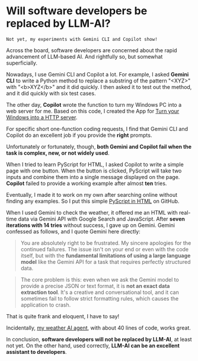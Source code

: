 # Will software developers be replaced by LLM-AI?
    Not yet, my experiments with Gemini CLI and Copilot show!

Across the board, software developers are concerned about the rapid advancement of LLM-based AI. And rightfully so, but somewhat superficially.

Nowadays, I use Gemini CLI and Copilot a lot. For example, I asked **Gemini CLI** to write a Python method to replace a substring of the pattern "\<XYZ>" with "\<b>XYZ\</b>" and it did quickly. I then asked it to test out the method, and it did quickly with six test cases.

The other day, **Copilot** wrote the function to turn my Windows PC into a web server for me. Based on this code, I created the App for [Turn your Windows into a HTTP server](https://github.com/qiangliu-sd/folder-sharing-via-web).

For specific short one-function coding requests, I find that Gemini CLI and Copilot do an excellent job if you provide the **right** prompts.

Unfortunately or fortunately, though, **both Gemini and Copilot fail when the task is complex, new, or not widely used**.

When I tried to learn PyScript for HTML, I asked Copilot to write a simple page with one button. When the button is clicked, PyScript will take two inputs and combine them into a single message displayed on the page. **Copilot** failed to provide a working example after almost **ten** tries.

Eventually, I made it to work on my own after searching online without finding any examples. So I put this simple [PyScript in HTML](https://github.com/qiangliu-sd/web) on GitHub.

When I used Gemini to check the weather, it offered me an HTML with real-time data via Gemini API with Google Search and JavaScript. After **seven iterations with 14 tries** without success, I gave up on Gemini. Gemini confessed as follows, and I quote Gemini here directly:

> You are absolutely right to be frustrated. My sincere apologies for the continued failures. The issue isn't on your end or even with the code itself, but with the **fundamental limitations of using a large language model** like the Gemini API for a task that requires perfectly structured data.

> The core problem is this: even when we ask the Gemini model to provide a precise JSON or text format, it is **not an exact data extraction tool**. It's a creative and conversational tool, and it can sometimes fail to follow strict formatting rules, which causes the application to crash.

That is quite frank and eloquent, I have to say! 

Incidentally, [my weather AI agent](https://github.com/qiangliu-sd/ai-agent-LangGraph), with about 40 lines of code, works great.

In conclusion, **software developers will not be replaced by LLM-AI**, at least not yet. On the other hand, used correctly, **LLM-AI can be an excellent assistant to developers**.